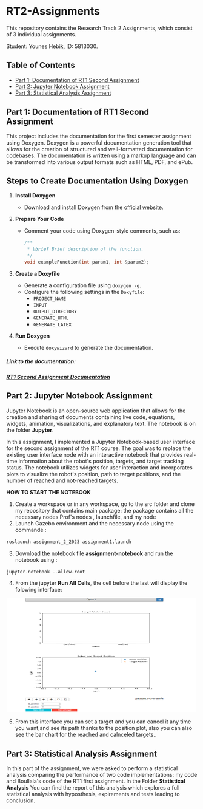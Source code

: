 # RT2-Assignments

This repository contains the Research Track 2 Assignments, which consist of 3 individual assignments.

Student: Younes Hebik, ID: 5813030.

## Table of Contents
- [Part 1: Documentation of RT1 Second Assignment](#part-1-documentation-of-rt1-second-assignment)
- [Part 2: Jupyter Notebook Assignment](#Jupyter-Notebook-Assignment)
- [Part 3: Statistical Analysis Assignment](#statistical-analysis-Assignment)


## Part 1: Documentation of RT1 Second Assignment



This project includes the documentation for the first semester assignment using Doxygen. Doxygen is a powerful documentation generation tool that allows for the creation of structured and well-formatted documentation for codebases. The documentation is written using a markup language and can be transformed into various output formats such as HTML, PDF, and ePub.

## Steps to Create Documentation Using Doxygen

1. **Install Doxygen**
   - Download and install Doxygen from the [official website](http://www.doxygen.nl/).

2. **Prepare Your Code**
   - Comment your code using Doxygen-style comments, such as:
     ```c++
     /**
      * \brief Brief description of the function.
      */
     void exampleFunction(int param1, int &param2);
     ```

3. **Create a Doxyfile**
   - Generate a configuration file using `doxygen -g`.
   - Configure the following settings in the `Doxyfile`:
     - `PROJECT_NAME`
     - `INPUT`
     - `OUTPUT_DIRECTORY`
     - `GENERATE_HTML`
     - `GENERATE_LATEX`

4. **Run Doxygen**
   - Execute `doxywizard` to generate the documentation.
     
##### Link to the documentation: 
##### [RT1 Second Assignment Documentation](https://github.com/younes-hebik/RT2-Assignments/blob/main/assignment_2_2023/html/index.html)

## Part 2: Jupyter Notebook Assignment

Jupyter Notebook is an open-source web application that allows for the creation and sharing of documents containing live code, equations, widgets, animation, visualizations, and explanatory text. The notebook is on the folder **Jupyter**.

In this assignment, I implemented a Jupyter Notebook-based user interface for the second assignment of the RT1 course. The goal was to replace the existing user interface node with an interactive notebook that provides real-time information about the robot's position, targets, and target tracking status. The notebook utilizes widgets for user interaction and incorporates plots to visualize the robot's position, path to target positions, and the number of reached and not-reached targets.

**HOW TO START THE NOTEBOOK**
1. Create a workspace or in any workspace, go to the src folder and clone my repository that contains main  package: the package contains all the necessary nodes Prof's nodes , launchfile, and my node  
2. Launch Gazebo environment and the necessary node  using the commande :
   
 ```python
roslaunch assignment_2_2023 assignment1.launch 
```

3. Download the notebook file **assignment-notebook** and run the notebook using :

```python
jupyter-notebook --allow-root
```

4. From the jupyter **Run All Cells**, the cell before the last will display the folowing interface:   


<p align="center">
  <img src="git1.PNG" alt="Image" width="500" height="300">
</p>

5. From this interface  you can set a target  and you can cancel it any time you want,and see its path thanks to the position plot, also you can also see the bar chart for the reached and calnceled targets..


## Part 3: Statistical Analysis Assignment

In this part of the assignment, we were asked to perform  a statistical analysis comparing the performance of two code implementations: my code and Boullala's code of the RT1 first assignment. In the Folder **Statistical Analysis** You can find the report of this analysis which explores a full statistical analysis with hyposthesis, expirements and tests leading to conclusion.


